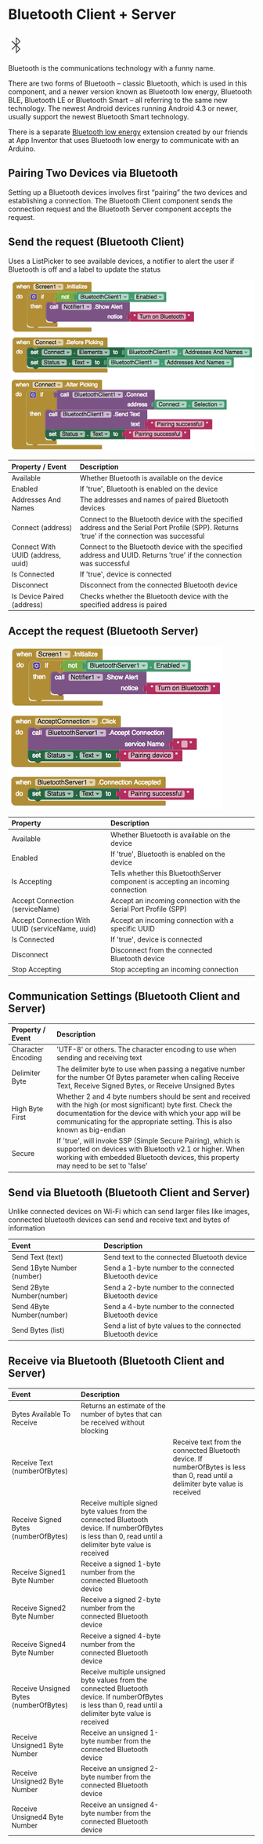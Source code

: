 # Bluetooth Client + Server

## ![](../../../../.gitbook/assets/bluetooth-icon.png)

Bluetooth is the communications technology with a funny name.

There are two forms of Bluetooth – classic Bluetooth, which is used in this component, and a newer version known as Bluetooth low energy, Bluetooth BLE, Bluetooth LE or Bluetooth Smart – all referring to the same new technology. The newest Android devices running Android 4.3 or newer, usually support the newest Bluetooth Smart technology.

There is a separate [Bluetooth low energy](http://iot.appinventor.mit.edu/#/bluetoothle/bluetoothleintro) extension created by our friends at App Inventor that uses Bluetooth low energy to communicate with an Arduino.

## Pairing Two Devices via Bluetooth

Setting up a Bluetooth devices involves first “pairing” the two devices and establishing a connection. The Bluetooth Client component sends the connection request and the Bluetooth Server component accepts the request.

## Send the request \(Bluetooth Client\)

Uses a ListPicker to see available devices, a notifier to alert the user if Bluetooth is off and a label to update the status

![](../../../../.gitbook/assets/bluetooth-blocks-1.png)

| Property / Event | Description |
| :--- | :--- |
| Available | Whether Bluetooth is available on the device |
| Enabled | If 'true', Bluetooth is enabled on the device |
| Addresses And Names | The addresses and names of paired Bluetooth devices |
| Connect \(address\) | Connect to the Bluetooth device with the specified address and the Serial Port Profile \(SPP\). Returns 'true' if the connection was successful |
| Connect With UUID \(address, uuid\) | Connect to the Bluetooth device with the specified address and UUID. Returns 'true' if the connection was successful |
| Is Connected | If 'true', device is connected |
| Disconnect | Disconnect from the connected Bluetooth device |
| Is Device Paired \(address\) | Checks whether the Bluetooth device with the specified address is paired |

## Accept the request \(Bluetooth Server\)

![](../../../../.gitbook/assets/bluetooth-blocks-2.png)

| Property | Description |  |
| :--- | :--- | :--- |
| Available | Whether Bluetooth is available on the device |  |
| Enabled | If 'true', Bluetooth is enabled on the device |  |
| Is Accepting | Tells whether this BluetoothServer component is accepting an incoming connection |  |
| Accept Connection \(serviceName\) | Accept an incoming connection with the Serial Port Profile \(SPP\) |  |
| Accept Connection With UUID \(serviceName, uuid\) | Accept an incoming connection with a specific UUID |  |
| Is Connected | If 'true', device is connected |  |
| Disconnect | Disconnect from the connected Bluetooth device |  |
| Stop Accepting | Stop accepting an incoming connection |  |

## Communication Settings \(Bluetooth Client and Server\)

| Property / Event | Description |
| :--- | :--- |
| Character Encoding | 'UTF-8' or others. The character encoding to use when sending and receiving text |
| Delimiter Byte | The delimiter byte to use when passing a negative number for the number Of Bytes parameter when calling Receive Text, Receive Signed Bytes, or Receive Unsigned Bytes |
| High Byte First | Whether 2 and 4 byte numbers should be sent and received with the high \(or most significant\) byte first. Check the documentation for the device with which your app will be communicating for the appropriate setting. This is also known as big-endian |
| Secure | If 'true', will invoke SSP \(Simple Secure Pairing\), which is supported on devices with Bluetooth v2.1 or higher. When working with embedded Bluetooth devices, this property may need to be set to 'false' |

## Send via Bluetooth \(Bluetooth Client and Server\)

Unlike connected devices on Wi-Fi which can send larger files like images, connected bluetooth devices can send and receive text and bytes of information

| Event | Description |
| :--- | :--- |
| Send Text \(text\) | Send text to the connected Bluetooth device |
| Send 1Byte Number \(number\) | Send a 1-byte number to the connected Bluetooth device |
| Send 2Byte Number\(number\) | Send a 2-byte number to the connected Bluetooth device |
| Send 4Byte Number\(number\) | Send a 4-byte number to the connected Bluetooth device |
| Send Bytes \(list\) | Send a list of byte values to the connected Bluetooth device |

## Receive via Bluetooth \(Bluetooth Client and Server\)

| Event | Description |  |
| :--- | :--- | :--- |
| Bytes Available To Receive | Returns an estimate of the number of bytes that can be received without blocking |  |
| Receive Text \(numberOfBytes\) |  | Receive text from the connected Bluetooth device. If numberOfBytes is less than 0, read until a delimiter byte value is received |
| Receive Signed Bytes \(numberOfBytes\) | Receive multiple signed byte values from the connected Bluetooth device. If numberOfBytes is less than 0, read until a delimiter byte value is received |  |
| Receive Signed1 Byte Number | Receive a signed 1-byte number from the connected Bluetooth device |  |
| Receive Signed2 Byte Number | Receive a signed 2-byte number from the connected Bluetooth device |  |
| Receive Signed4 Byte Number | Receive a signed 4-byte number from the connected Bluetooth device |  |
| Receive Unsigned Bytes \(numberOfBytes\) | Receive multiple unsigned byte values from the connected Bluetooth device. If numberOfBytes is less than 0, read until a delimiter byte value is received |  |
| Receive Unsigned1 Byte Number | Receive an unsigned 1-byte number from the connected Bluetooth device |  |
| Receive Unsigned2 Byte Number | Receive an unsigned 2-byte number from the connected Bluetooth device |  |
| Receive Unsigned4 Byte Number | Receive an unsigned 4-byte number from the connected Bluetooth device |  |

